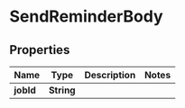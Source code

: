 

# SendReminderBody


## Properties

| Name | Type | Description | Notes |
|------------ | ------------- | ------------- | -------------|
|**jobId** | **String** |  |  |



